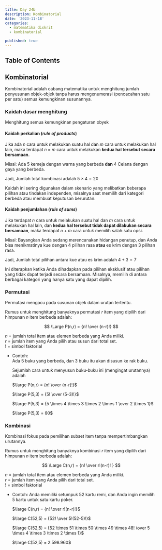 ```yaml
---
title: Day 24b
description: Kombinatorial
date: '2023-11-18'
categories:
  - matematika diskrit
  - kombinatorial

published: true
---
```


## Table of Contents

## Kombinatorial

Kombinatorial adalah cabang matematika untuk menghitung jumlah penyusunan objek-objek
tanpa harus mengenumerasi (pencacahan satu per satu) semua kemungkinan susunannya.

### Kaidah dasar menghitung

Menghitung semua kemungkinan pengaturan obyek

#### Kaidah perkalian (_rule of products_)

Jika ada $n$ cara untuk melakukan suatu hal dan $m$ cara untuk melakukan hal lain, maka terdapat $n \times m$ cara untuk melakukan **kedua hal tersebut secara bersamaan.**

Misal: Ada 5 kemeja dengan warna yang berbeda **dan** 4 Celana dengan gaya yang berbeda.

Jadi, Jumlah total kombinasi adalah $5 \times 4 = 20$

Kaidah ini sering digunakan dalam skenario yang melibatkan beberapa pilihan atau tindakan independen, misalnya saat memilih dari kategori berbeda atau membuat keputusan berurutan.

#### Kaidah penjumlahan (_rule of sums_)

Jika terdapat $n$ cara untuk melakukan suatu hal dan $m$ cara untuk melakukan hal lain, dan **kedua hal tersebut tidak dapat dilakukan secara bersamaan**, maka terdapat $n + m$ cara untuk memilih salah satu opsi.

Misal: Bayangkan Anda sedang merencanakan hidangan penutup, dan Anda bisa menikmatinya kue dengan 4 pilihan rasa **atau** es krim dengan 3 pilihan rasa.

Jadi, Jumlah total pilihan antara kue atau es krim adalah $4 + 3 = 7$

Ini diterapkan ketika Anda dihadapkan pada pilihan eksklusif atau pilihan yang tidak dapat terjadi secara bersamaan. Misalnya, memilih di antara berbagai kategori yang hanya satu yang dapat dipilih.

### Permutasi

Permutasi mengacu pada susunan objek dalam urutan tertentu.

Rumus untuk menghitung banyaknya permutasi $r$ item yang dipilih dari himpunan $n$ item berbeda adalah:

$$
\Large P(n,r) = {n! \over (n-r)!}
$$

$n$ = jumlah total item atau elemen berbeda yang Anda miliki.  
$r$ = jumlah item yang Anda pilih atau susun dari total set.  
$!$ = simbol faktorial

- Contoh:  
  Ada 5 buku yang berbeda, dan 3 buku itu akan disusun ke rak buku.

  Sejumlah cara untuk menyusun buku-buku ini (mengingat urutannya) adalah

  $\large P(n,r) = {n! \over (n-r)!}$

  $\large P(5,3) = {5! \over (5-3)!}$

  $\large P(5,3) = {5 \times 4 \times 3 \times 2 \times 1 \over 2 \times 1}$

  $\large P(5,3) = 60$

### Kombinasi

Kombinasi fokus pada pemilihan subset item tanpa mempertimbangkan urutannya.

Rumus untuk menghitung banyaknya kombinasi $r$ item yang dipilih dari himpunan $n$ item berbeda adalah:

$$
\Large C(n,r) = {n! \over r!(n-r)! }
$$

$n$ = jumlah total item atau elemen berbeda yang Anda miliki.  
$r$ = jumlah item yang Anda pilih dari total set.  
$!$ = simbol faktorial

- Contoh: Anda memiliki setumpuk 52 kartu remi, dan Anda ingin memilih 5 kartu untuk satu kartu poker.

  $\large C(n,r) = {n! \over r!(n-r)!}$

  $\large C(52,5) = {52! \over 5!(52-5)!}$

  $\large C(52,5) = {52 \times 51 \times 50 \times 49 \times 48! \over 5 \times 4 \times 3 \times 2 \times 1}$

  $\large C(52,5) = 2.598.960$
